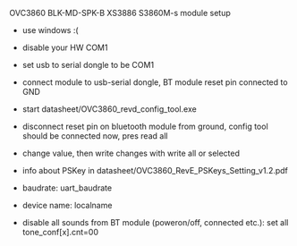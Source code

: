 OVC3860 BLK-MD-SPK-B XS3886 S3860M-s module setup 

- use windows :(
- disable your HW COM1
- set usb to serial dongle to be COM1
- connect module to usb-serial dongle, BT module reset pin connected to GND
- start datasheet/OVC3860_revd_config_tool.exe
- disconnect reset pin on bluetooth module from ground, config tool should be connected now, pres read all
- change value, then write changes with write all or selected
- info about PSKey in datasheet/OVC3860_RevE_PSKeys_Setting_v1.2.pdf

- baudrate: uart_baudrate
- device name: localname
- disable all sounds from BT module (poweron/off, connected etc.): set all tone_conf[x].cnt=00


